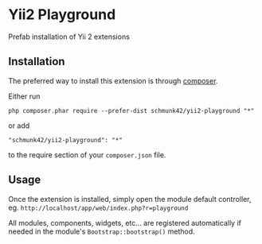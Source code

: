 Yii2 Playground
===============

Prefab installation of Yii 2 extensions

Installation
------------

The preferred way to install this extension is through [composer](http://getcomposer.org/download/).

Either run

```
php composer.phar require --prefer-dist schmunk42/yii2-playground "*"
```

or add

```
"schmunk42/yii2-playground": "*"
```

to the require section of your `composer.json` file.


Usage
-----

Once the extension is installed, simply open the module default controller, eg. `http://localhost/app/web/index.php?r=playground`

All modules, components, widgets, etc... are registered automatically if needed in the module's `Bootstrap::bootstrap()` method.
